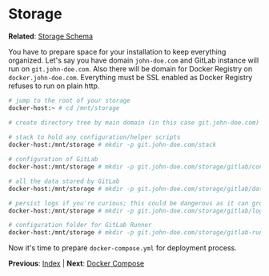 # Storage

**Related**: [Storage Schema](/devops/server/storage)

You have to prepare space for your installation to keep everything organized. Let's say you have domain
`john-doe.com` and GitLab instance will run on `git.john-doe.com`. Also there will be domain for Docker 
Registry on `docker.john-doe.com`. Everything must be SSL enabled as Docker Registry refuses to run on
plain http.

```bash
# jump to the root of your storage
docker-host:~ # cd /mnt/storage

# create directory tree by main domain (in this case git.john-doe.com)
 
# stack to hold any configuration/helper scripts
docker-host:/mnt/storage # mkdir -p git.john-doe.com/stack

# configuration of GitLab
docker-host:/mnt/storage # mkdir -p git.john-doe.com/storage/gitlab/config

# all the data stored by GitLab
docker-host:/mnt/storage # mkdir -p git.john-doe.com/storage/gitlab/data

# persist logs if you're curious; this could be dangerous as it can grow over time!
docker-host:/mnt/storage # mkdir -p git.john-doe.com/storage/gitlab/logs

# configuration folder for GitLab Runner
docker-host:/mnt/storage # mkdir -p git.john-doe.com/storage/gitlab-runner
```

Now it's time to prepare `docker-compose.yml` for deployment process. 

**Previous**: [Index](/devops/gitlab/index) | **Next**: [Docker Compose](/devops/gitlab/docker-compose)

